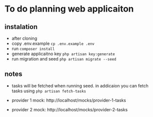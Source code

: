 # To do planning web applicaiton

## instalation 

- after cloning 
- copy .env.example `cp .env.example .env`
- run `composer install`
- generate applicaitno key `php artisan key:generate`
- run migration and seed `php artisan migrate --seed`



## notes

- tasks will be fetched when running seed. in addicaion you can fetch tasks using `php artisan fetch-tasks`

- provider 1 mock: http://localhost/mocks/provider-1-tasks

- provider 2 mock: http://localhost/mocks/provider-2-tasks

